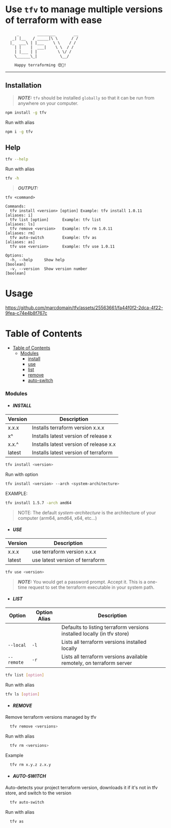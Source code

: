 # Use `tfv` to manage multiple versions of terraform with ease

         _        ________        __
       _| |__   / _____|\ \      / /
      |_  ___\ | |___    \ \    / /
        | |    |  ___|    \ \  / /
        | |___ | |         \ \/ /
        \______\_|          \__/

        Happy terraforming 😍🥂!
  ---------------------------------------

## Installation

> **_NOTE:_** `tfv` should be installed `globally` so that it can be run from anywhere on your computer.

```sh
npm install -g tfv
```

Run with alias

```sh
npm i -g tfv
```

## Help

```sh
tfv --help
```

Run with alias

```sh
tfv -h
```

> **_OUTPUT:_**

```
tfv <command>

Commands:
  tfv install <version> [option] Example: tfv install 1.0.11       [aliases: i]
  tfv list [option]      Example: tfv list                         [aliases: ls]
  tfv remove <version>   Example: tfv rm 1.0.11                    [aliases: rm]
  tfv auto-switch        Example: tfv as                           [aliases: as]
  tfv use <version>      Example: tfv use 1.0.11

Options:
  -h, --help     Show help                                             [boolean]
  -v, --version  Show version number                                   [boolean]
```

# Usage

https://github.com/marcdomain/tfv/assets/25563661/fa44f0f2-2dca-4f22-9fea-c74e4b8f767c

# Table of Contents

<!--ts-->
* [Table of Contents](#table-of-contents)
    * [Modules](#modules)
      * [install](#install)
      * [use](#use)
      * [list](#list)
      * [remove](#remove)
      * [auto-switch](#auto-switch)
<!--te-->

### Modules

- #### _INSTALL_

| Version          | Description                                |
| ---------------- | ------------------------------------------ |
| x.x.x            | Installs terraform version x.x.x           |
| x^               | Installs latest version of release x       |
| x.x.^            | Installs latest version of release x.x     |
| latest           | Installs latest version of terraform       |

```sh
tfv install <version>
```

Run with option

```sh
tfv install <version> --arch <system-architecture>
```

EXAMPLE:

```sh
tfv install 1.5.7 -arch amd64
```

> NOTE:  The default *system-architecture* is the architecture of your computer (arm64, amd64, x64, etc...)

- #### _USE_

| Version          | Description                               |
| ---------------- | ----------------------------------------- |
| x.x.x            | use terraform version x.x.x               |
| latest           | use latest version of terraform           |

```sh
tfv use <version>
```

> **_NOTE:_** You would get a password prompt. Accept it. This is a one-time request to set the terraform executable in your system path.

- #### _LIST_

| Option         | Option Alias  |                Description                                                     |
| ---------------|---------------|--------------------------------------------------------------------------------|
|                |               |  Defaults to listing terraform versions installed locally (in tfv store)       |
| `--local`      |  `-l`         |  Lists all terraform versions installed locally                                |
| `--remote`     |  `-r`         |  Lists all terraform versions available remotely, on terraform server          |

```sh
tfv list [option]
```

Run with alias

```sh
tfv ls [option]
```

- #### _REMOVE_

Remove terraform versions managed by tfv

```sh
  tfv remove <versions>
```

Run with alias

```sh
  tfv rm <versions>
```

Example

```sh
  tfv rm x.y.z z.x.y
```

- #### _AUTO-SWITCH_

Auto-detects your project terraform version, downloads it if it's not in tfv store, and switch to the version

```sh
  tfv auto-switch
```

Run with alias

```sh
  tfv as
```
